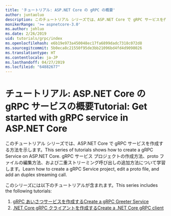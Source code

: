 ```yaml
---
title: 'チュートリアル: ASP.NET Core の gRPC の概要'
author: juntaoluo
description: このチュートリアル シリーズでは、ASP.NET Core で gRPC サービスを作成する方法を示します。 gRPC サービス プロジェクトの作成方法、proto ファイルの編集方法、および二重ストリーミング呼び出しの追加方法について学習します。
monikerRange: '>= aspnetcore-3.0'
ms.author: johluo
ms.date: 2/26/2019
uid: tutorials/grpc/index
ms.openlocfilehash: e6b19e973a450048ec17fa6899dadc7318c072d8
ms.sourcegitcommit: 5b0eca8c21550f95de3bb21096bd4fd4d9098026
ms.translationtype: HT
ms.contentlocale: ja-JP
ms.lasthandoff: 04/27/2019
ms.locfileid: "64882677"
---
```

# <a name="tutorial-get-started-with-grpc-service-in-aspnet-core"></a><span data-ttu-id="ec4d6-104">チュートリアル: ASP.NET Core の gRPC サービスの概要</span><span class="sxs-lookup"><span data-stu-id="ec4d6-104">Tutorial: Get started with gRPC service in ASP.NET Core</span></span>

<span data-ttu-id="ec4d6-105">このチュートリアル シリーズでは、ASP.NET Core で gRPC サービスを作成する方法を示します。</span><span class="sxs-lookup"><span data-stu-id="ec4d6-105">This series of tutorials shows how to create a gRPC Service on ASP.NET Core.</span></span> <span data-ttu-id="ec4d6-106">gRPC サービス プロジェクトの作成方法、proto ファイルの編集方法、および二重ストリーミング呼び出しの追加方法について学習します。</span><span class="sxs-lookup"><span data-stu-id="ec4d6-106">Learn how to create a gRPC Service project, edit a proto file, and add an duplex streaming call.</span></span>

<span data-ttu-id="ec4d6-107">このシリーズには以下のチュートリアルが含まれます。</span><span class="sxs-lookup"><span data-stu-id="ec4d6-107">This series includes the following tutorials:</span></span>

1. [<span data-ttu-id="ec4d6-108">gRPC あいさつサービスを作成する</span><span class="sxs-lookup"><span data-stu-id="ec4d6-108">Create a gRPC Greeter Service</span></span>](xref:tutorials/grpc/grpc-start)
2. [<span data-ttu-id="ec4d6-109">.NET Core gRPC クライアントを作成する</span><span class="sxs-lookup"><span data-stu-id="ec4d6-109">Create a .NET Core gRPC client</span></span>](xref:tutorials/grpc/grpc-client)

